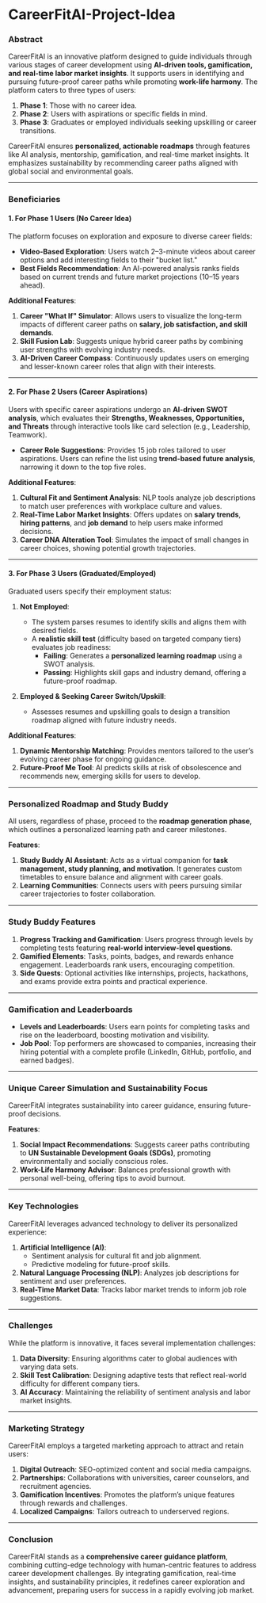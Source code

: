 # CareerFitAI-Project-Idea
### **Abstract**  
CareerFitAI is an innovative platform designed to guide individuals through various stages of career development using **AI-driven tools, gamification, and real-time labor market insights**. It supports users in identifying and pursuing future-proof career paths while promoting **work-life harmony**. The platform caters to three types of users:  
1. **Phase 1**: Those with no career idea.  
2. **Phase 2**: Users with aspirations or specific fields in mind.  
3. **Phase 3**: Graduates or employed individuals seeking upskilling or career transitions.  

CareerFitAI ensures **personalized, actionable roadmaps** through features like AI analysis, mentorship, gamification, and real-time market insights. It emphasizes sustainability by recommending career paths aligned with global social and environmental goals.

---

### **Beneficiaries**
#### **1. For Phase 1 Users (No Career Idea)**  
The platform focuses on exploration and exposure to diverse career fields:
- **Video-Based Exploration**: Users watch 2–3-minute videos about career options and add interesting fields to their "bucket list."
- **Best Fields Recommendation**: An AI-powered analysis ranks fields based on current trends and future market projections (10–15 years ahead).  

**Additional Features**:
1. **Career "What If" Simulator**: Allows users to visualize the long-term impacts of different career paths on **salary, job satisfaction, and skill demands**.  
2. **Skill Fusion Lab**: Suggests unique hybrid career paths by combining user strengths with evolving industry needs.  
3. **AI-Driven Career Compass**: Continuously updates users on emerging and lesser-known career roles that align with their interests.

---

#### **2. For Phase 2 Users (Career Aspirations)**  
Users with specific career aspirations undergo an **AI-driven SWOT analysis**, which evaluates their **Strengths, Weaknesses, Opportunities, and Threats** through interactive tools like card selection (e.g., Leadership, Teamwork).  
- **Career Role Suggestions**: Provides 15 job roles tailored to user aspirations. Users can refine the list using **trend-based future analysis**, narrowing it down to the top five roles.

**Additional Features**:  
1. **Cultural Fit and Sentiment Analysis**: NLP tools analyze job descriptions to match user preferences with workplace culture and values.  
2. **Real-Time Labor Market Insights**: Offers updates on **salary trends**, **hiring patterns**, and **job demand** to help users make informed decisions.  
3. **Career DNA Alteration Tool**: Simulates the impact of small changes in career choices, showing potential growth trajectories.

---

#### **3. For Phase 3 Users (Graduated/Employed)**  
Graduated users specify their employment status:
1. **Not Employed**:  
   - The system parses resumes to identify skills and aligns them with desired fields.  
   - A **realistic skill test** (difficulty based on targeted company tiers) evaluates job readiness:
     - **Failing**: Generates a **personalized learning roadmap** using a SWOT analysis.  
     - **Passing**: Highlights skill gaps and industry demand, offering a future-proof roadmap.  

2. **Employed & Seeking Career Switch/Upskill**:  
   - Assesses resumes and upskilling goals to design a transition roadmap aligned with future industry needs.

**Additional Features**:  
1. **Dynamic Mentorship Matching**: Provides mentors tailored to the user’s evolving career phase for ongoing guidance.  
2. **Future-Proof Me Tool**: AI predicts skills at risk of obsolescence and recommends new, emerging skills for users to develop.

---

### **Personalized Roadmap and Study Buddy**  
All users, regardless of phase, proceed to the **roadmap generation phase**, which outlines a personalized learning path and career milestones.  

**Features**:
1. **Study Buddy AI Assistant**: Acts as a virtual companion for **task management, study planning, and motivation**. It generates custom timetables to ensure balance and alignment with career goals.  
2. **Learning Communities**: Connects users with peers pursuing similar career trajectories to foster collaboration.  

---

### **Study Buddy Features**  
1. **Progress Tracking and Gamification**: Users progress through levels by completing tests featuring **real-world interview-level questions**.  
2. **Gamified Elements**: Tasks, points, badges, and rewards enhance engagement. Leaderboards rank users, encouraging competition.  
3. **Side Quests**: Optional activities like internships, projects, hackathons, and exams provide extra points and practical experience.

---

### **Gamification and Leaderboards**  
- **Levels and Leaderboards**: Users earn points for completing tasks and rise on the leaderboard, boosting motivation and visibility.  
- **Job Pool**: Top performers are showcased to companies, increasing their hiring potential with a complete profile (LinkedIn, GitHub, portfolio, and earned badges).  

---

### **Unique Career Simulation and Sustainability Focus**  
CareerFitAI integrates sustainability into career guidance, ensuring future-proof decisions.  

**Features**:
1. **Social Impact Recommendations**: Suggests career paths contributing to **UN Sustainable Development Goals (SDGs)**, promoting environmentally and socially conscious roles.  
2. **Work-Life Harmony Advisor**: Balances professional growth with personal well-being, offering tips to avoid burnout.

---

### **Key Technologies**  
CareerFitAI leverages advanced technology to deliver its personalized experience:  
1. **Artificial Intelligence (AI)**:  
   - Sentiment analysis for cultural fit and job alignment.  
   - Predictive modeling for future-proof skills.  
2. **Natural Language Processing (NLP)**: Analyzes job descriptions for sentiment and user preferences.  
3. **Real-Time Market Data**: Tracks labor market trends to inform job role suggestions.  

---

### **Challenges**  
While the platform is innovative, it faces several implementation challenges:  
1. **Data Diversity**: Ensuring algorithms cater to global audiences with varying data sets.  
2. **Skill Test Calibration**: Designing adaptive tests that reflect real-world difficulty for different company tiers.  
3. **AI Accuracy**: Maintaining the reliability of sentiment analysis and labor market insights.  

---

### **Marketing Strategy**  
CareerFitAI employs a targeted marketing approach to attract and retain users:  
1. **Digital Outreach**: SEO-optimized content and social media campaigns.  
2. **Partnerships**: Collaborations with universities, career counselors, and recruitment agencies.  
3. **Gamification Incentives**: Promotes the platform’s unique features through rewards and challenges.  
4. **Localized Campaigns**: Tailors outreach to underserved regions.  

---

### **Conclusion**  
CareerFitAI stands as a **comprehensive career guidance platform**, combining cutting-edge technology with human-centric features to address career development challenges. By integrating gamification, real-time insights, and sustainability principles, it redefines career exploration and advancement, preparing users for success in a rapidly evolving job market.

